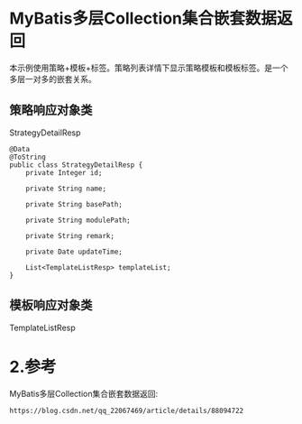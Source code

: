# MyBatis多层Collection集合嵌套数据返回

本示例使用策略+模板+标签。策略列表详情下显示策略模板和模板标签。是一个多层一对多的嵌套关系。

## 策略响应对象类
StrategyDetailResp


```
@Data
@ToString
public class StrategyDetailResp {
    private Integer id;
    
    private String name;
    
    private String basePath;
    
    private String modulePath;
    
    private String remark;
    
    private Date updateTime;
    
    List<TemplateListResp> templateList;
}
```

## 模板响应对象类

TemplateListResp




# 2.参考
MyBatis多层Collection集合嵌套数据返回:


```
https://blog.csdn.net/qq_22067469/article/details/88094722
```





